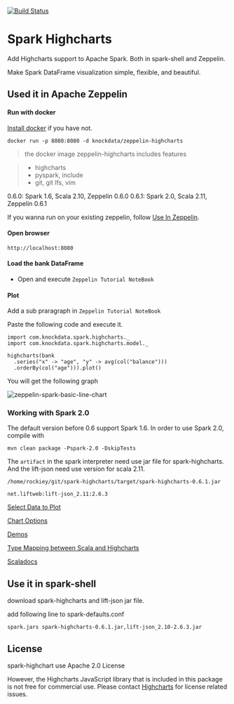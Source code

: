 [![Build Status](https://travis-ci.org/knockdata/spark-highcharts.svg?branch=master)](https://travis-ci.org/knockdata/spark-highcharts)

# Spark Highcharts

Add Highcharts support to Apache Spark. Both in spark-shell and Zeppelin.

Make Spark DataFrame visualization simple, flexible, and beautiful.

## Used it in Apache Zeppelin

#### Run with docker

[Install docker](https://docs.docker.com/engine/installation/) if you have not.

    docker run -p 8080:8080 -d knockdata/zeppelin-highcharts

> the docker image zeppelin-highcharts includes features

> * highcharts
> * pyspark, include
> * git, git lfs, vim

0.6.0: Spark 1.6, Scala 2.10, Zeppelin 0.6.0
0.6.1: Spark 2.0, Scala 2.11, Zeppelin 0.6.1

If you wanna run on your existing zeppelin, follow [Use In Zeppelin](https://github.com/knockdata/spark-highcharts/blob/master/docs/UseInZeppelin.md).

#### Open browser

	http://localhost:8080

#### Load the bank DataFrame

* Open and execute `Zeppelin Tutorial NoteBook`

#### Plot

Add a sub praragraph in `Zeppelin Tutorial NoteBook`

Paste the following code and execute it.

	import com.knockdata.spark.highcharts._
	import com.knockdata.spark.highcharts.model._

	highcharts(bank
	  .series("x" -> "age", "y" -> avg(col("balance")))
	  .orderBy(col("age"))).plot()


You will get the following graph

![zeppelin-spark-basic-line-chart](https://raw.githubusercontent.com/knockdata/spark-highcharts/master/docs/zeppelin-spark-basic-line-chart.png)

### Working with Spark 2.0

The default version before 0.6 support Spark 1.6. In order to use Spark 2.0, compile with

    mvn clean package -Pspark-2.0 -DskipTests


The `artifact` in the spark interpreter need use jar file for spark-highcharts. And the lift-json need use version for scala 2.11.

`/home/rockiey/git/spark-highcharts/target/spark-highcharts-0.6.1.jar`

`net.liftweb:lift-json_2.11:2.6.3`

[Select Data to Plot](https://github.com/knockdata/spark-highcharts/blob/master/docs/SelectDataToPlot.md)

[Chart Options](https://github.com/knockdata/spark-highcharts/blob/master/docs/ChartOptions.md)

[Demos](https://github.com/knockdata/spark-highcharts/blob/master/docs/demos.md)

[Type Mapping between Scala and Highcharts](https://github.com/knockdata/spark-highcharts/blob/master/docs/TypeMapping.md)

[Scaladocs](https://knockdata.github.io/spark-highcharts/docs/scaladocs)

## Use it in spark-shell

download spark-highcharts and lift-json jar file.

add following line to spark-defaults.conf

    spark.jars spark-highcharts-0.6.1.jar,lift-json_2.10-2.6.3.jar

## License

spark-highchart use Apache 2.0 License

However, the Highcharts JavaScript library that is included in this package is not free for commercial use. Please contact [Highcharts](https://shop.highsoft.com/) for license related issues.
